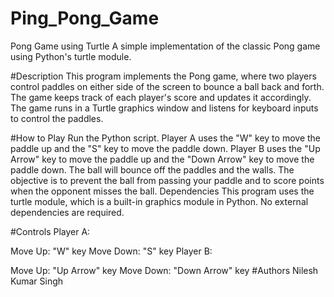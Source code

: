 # Ping_Pong_Game
Pong Game using Turtle
A simple implementation of the classic Pong game using Python's turtle module.

#Description
This program implements the Pong game, where two players control paddles on either side of the screen to bounce a ball back and forth. The game keeps track of each player's score and updates it accordingly. The game runs in a Turtle graphics window and listens for keyboard inputs to control the paddles.

#How to Play
Run the Python script.
Player A uses the "W" key to move the paddle up and the "S" key to move the paddle down.
Player B uses the "Up Arrow" key to move the paddle up and the "Down Arrow" key to move the paddle down.
The ball will bounce off the paddles and the walls. The objective is to prevent the ball from passing your paddle and to score points when the opponent misses the ball.
Dependencies
This program uses the turtle module, which is a built-in graphics module in Python. No external dependencies are required.

#Controls
Player A:

Move Up: "W" key
Move Down: "S" key
Player B:

Move Up: "Up Arrow" key
Move Down: "Down Arrow" key
#Authors
Nilesh Kumar Singh





